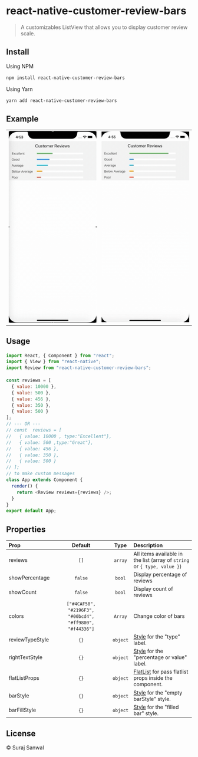 # react-native-customer-review-bars

> A customizables ListView that allows you to display customer review scale.

## Install

Using NPM

```sh
npm install react-native-customer-review-bars
```

Using Yarn

```sh
yarn add react-native-customer-review-bars
```

## Example

|                        |                            |
| :--------------------- | :------------------------: |
| ![](images/normal.gif) | ![](images/percentage.gif) |

## Usage

```js
import React, { Component } from "react";
import { View } from "react-native";
import Review from "react-native-customer-review-bars";

const reviews = [
  { value: 10000 },
  { value: 500 },
  { value: 456 },
  { value: 350 },
  { value: 500 }
];
// --- OR ---
// const  reviews = [
//   { value: 10000 , type:"Excellent"},
//   { value: 500 ,type:"Great"},
//   { value: 456 },
//   { value: 350 },
//   { value: 500 }
// ];
// to make custom messages
class App extends Component {
  render() {
    return <Review reviews={reviews} />;
  }
}
export default App;
```

## Properties

| Prop            |                          Default                          |   Type   | Description                                                                                                             |
| :-------------- | :-------------------------------------------------------: | :------: | :---------------------------------------------------------------------------------------------------------------------- |
| reviews         |                           `[]`                            | `array`  | All items available in the list (array of `string` or `{ type, value }`)                                                |  |
| showPercentage  |                          `false`                          |  `bool`  | Display percentage of reviews                                                                                           |
| showCount       |                          `false`                          |  `bool`  | Display count of reviews                                                                                                |
| colors          | `["#4CAF50", "#2196F3", "#00bcd4", "#ff9800", "#f44336"]` | `Array`  | Change color of bars                                                                                                    |  |
| reviewTypeStyle |                           `{}`                            | `object` | [Style](https://facebook.github.io/react-native/docs/text.html#style) for the "type" label.                             |  |
| rightTextStyle  |                           `{}`                            | `object` | [Style](https://facebook.github.io/react-native/docs/text.html#style) for the "percentage or value" label.              |  |
| flatListProps   |                           `{}`                            | `object` | [FlatList](https://facebook.github.io/react-native/docs/flatlist#docsNav) for pass flatlist props inside the component. |  |
| barStyle        |                           `{}`                            | `object` | [Style](https://facebook.github.io/react-native/docs/text.html#style) for the "empty barStyle" style.                   |  |
| barFillStyle    |                           `{}`                            | `object` | [Style](https://facebook.github.io/react-native/docs/text.html#style) for the "filled bar" style.                       |  |

## License

© Suraj Sanwal

